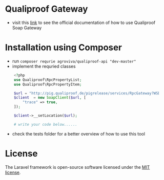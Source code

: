 # Qualiproof Gateway
- visit this [link](http://qualiproof.de/qualitype/gateway) to see the official documentation of how to use Qualiproof Soap Gateway

# Installation using Composer
- run `composer requrie agroviva/qualiproof-api "dev-master"`
- implement the requried classes 
```php
   	<?php
	use Qualiproof\RpcPropertyList;
	use Qualiproof\RpcPropertyItem;

	$url = "http://pig.qualiproof.de/pigrelease/services/RpcGateway?WSDL";
	$client  = new SoapClient($url, [
		"trace" => true,
	]); 

	$client->__setLocation($url);

	# write your code below......
```
- check the tests folder for a better overview of how to use this tool

# License
The Laravel framework is open-source software licensed under the [MIT license](https://opensource.org/licenses/MIT).
